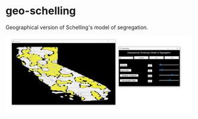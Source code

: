 # geo-schelling
Geographical version of Schelling's model of segregation.

![Screenshot](https://github.com/kartikeyas00/geo-schelling/blob/master/screenshots/geoschelling1.JPG)
